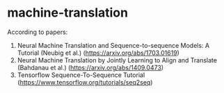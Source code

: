 # machine-translation

According to papers:
1. Neural Machine Translation and Sequence-to-sequence Models: A Tutorial (Neubig et al.)
  (https://arxiv.org/abs/1703.01619)
2. Neural Machine Translation by Jointly Learning to Align and Translate (Bahdanau et al.)
  (https://arxiv.org/abs/1409.0473)
3. Tensorflow Sequence-To-Sequence Tutorial (https://www.tensorflow.org/tutorials/seq2seq)
